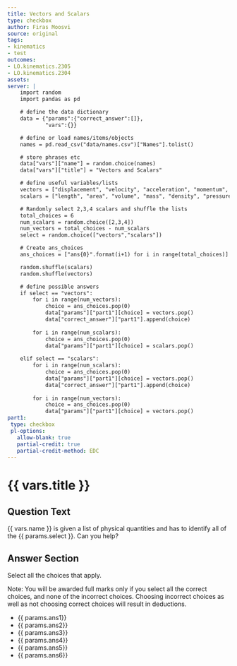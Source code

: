 ```yaml
---
title: Vectors and Scalars
type: checkbox
author: Firas Moosvi
source: original
tags:
- kinematics
- test
outcomes:
- LO.kinematics.2305
- LO.kinematics.2304
assets:
server: |
    import random
    import pandas as pd

    # define the data dictionary
    data = {"params":{"correct_answer":[]},
            "vars":{}}

    # define or load names/items/objects
    names = pd.read_csv("data/names.csv")["Names"].tolist()

    # store phrases etc
    data["vars"]["name"] = random.choice(names)
    data["vars"]["title"] = "Vectors and Scalars"

    # define useful variables/lists
    vectors = ["displacement", "velocity", "acceleration", "momentum", "force", "lift", "drag", "thurst", "weight"]
    scalars = ["length", "area", "volume", "mass", "density", "pressure", "temperature", "energy", "entropy", "work", "power"]

    # Randomly select 2,3,4 scalars and shuffle the lists
    total_choices = 6
    num_scalars = random.choice([2,3,4])
    num_vectors = total_choices - num_scalars
    select = random.choice(["vectors","scalars"])

    # Create ans_choices
    ans_choices = ["ans{0}".format(i+1) for i in range(total_choices)]

    random.shuffle(scalars)
    random.shuffle(vectors)

    # define possible answers
    if select == "vectors":
        for i in range(num_vectors):
            choice = ans_choices.pop(0)
            data["params"]["part1"][choice] = vectors.pop()
            data["correct_answer"]["part1"].append(choice)
            
        for i in range(num_scalars):
            choice = ans_choices.pop(0)
            data["params"]["part1"][choice] = scalars.pop()
            
    elif select == "scalars":
        for i in range(num_scalars):
            choice = ans_choices.pop(0)
            data["params"]["part1"][choice] = vectors.pop()
            data["correct_answer"]["part1"].append(choice)
            
        for i in range(num_vectors):
            choice = ans_choices.pop(0)
            data["params"]["part1"][choice] = vectors.pop()
part1:
 type: checkbox
 pl-options:
   allow-blank: true
   partial-credit: true
   partial-credit-method: EDC
---
```

# {{ vars.title }}

## Question Text

{{ vars.name }} is given a list of physical quantities and has to identify all of the {{ params.select }}. Can you help?

## Answer Section

Select all the choices that apply.

Note: You will be awarded full marks only if you select all the correct choices, and none of the incorrect choices. Choosing incorrect choices as well as not choosing correct choices will result in deductions.

- {{ params.ans1}} 
- {{ params.ans2}} 
- {{ params.ans3}} 
- {{ params.ans4}} 
- {{ params.ans5}} 
- {{ params.ans6}}
